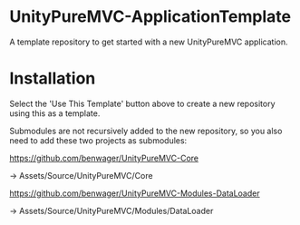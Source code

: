 # UnityPureMVC-ApplicationTemplate

A template repository to get started with a new UnityPureMVC application.

# Installation

Select the 'Use This Template' button above to create a new repository using this as a template.

Submodules are not recursively added to the new repository, so you also need to add these two projects as submodules:

https://github.com/benwager/UnityPureMVC-Core

-> Assets/Source/UnityPureMVC/Core

https://github.com/benwager/UnityPureMVC-Modules-DataLoader

-> Assets/Source/UnityPureMVC/Modules/DataLoader



